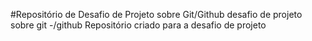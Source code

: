 #Repositório de Desafio de Projeto sobre Git/Github
desafio de projeto sobre git -/github
Repositório criado para a desafio de projeto

